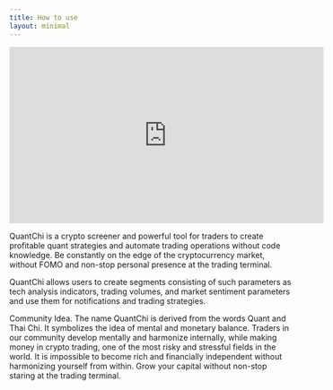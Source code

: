 ```yaml
---
title: How to use
layout: minimal
---
```

<iframe width="560" height="315" src="https://www.youtube.com/embed/ZeutSRNhYX4?si=ZeutSRNhYX4" title="QuantChi" frameborder="0" allow="accelerometer; autoplay; clipboard-write; encrypted-media; gyroscope; picture-in-picture; web-share" referrerpolicy="strict-origin-when-cross-origin" allowfullscreen></iframe>


QuantChi is a crypto screener and powerful tool for traders to create profitable quant strategies  and automate trading operations without code knowledge. Be constantly on the edge of the cryptocurrency market, without FOMO and non-stop personal presence at the trading terminal.

QuantChi allows users to create segments consisting of such parameters as tech analysis indicators, trading volumes, and market sentiment parameters and use them for notifications and trading strategies.

Сommunity Idea. The name QuantChi is derived from the words Quant and Thai Chi. It symbolizes the idea of mental and monetary balance. Traders in our community develop mentally and harmonize internally, while making money in crypto trading, one of the most risky and stressful fields in the world. It is impossible to become rich and financially independent without harmonizing yourself from within. Grow your capital without non-stop staring at the trading terminal.




